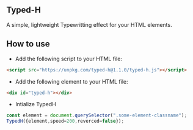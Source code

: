 ## Typed-H

A simple, lightweight Typewritting effect for your HTML elements.

## How to use

- Add the following script to your HTML file:
```html
<script src="https://unpkg.com/typed-h@1.1.0/typed-h.js"></script>
```

- Add the following element to your HTML file:
```html
<div id="typed-h"></div>
```

- Intialize TypedH
```js
const element = document.querySelector(".some-element-classname");
TypedH({element,speed=200,reverced=false});
```
